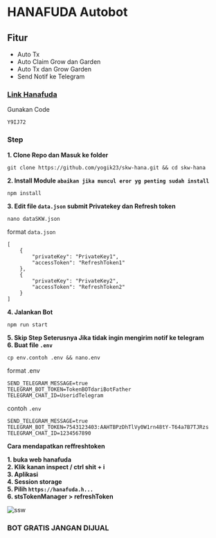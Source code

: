 # HANAFUDA Autobot

## Fitur
- Auto Tx
- Auto Claim Grow dan Garden
- Auto Tx dan Grow Garden
- Send Notif ke Telegram

### [Link Hanafuda](https://hanafuda.hana.network)
Gunakan Code
```
Y9IJ72
```

### Step
**1. Clone Repo dan Masuk ke folder**
```
git clone https://github.com/yogik23/skw-hana.git && cd skw-hana
```
**2. Install Module `abaikan jika muncul eror yg penting sudah install`**
```
npm install
```
**3. Edit file `data.json` submit Privatekey dan Refresh token**
```
nano dataSKW.json
```
format `data.json`
```
[
    {
        "privateKey": "PrivateKey1",
        "accessToken": "RefreshToken1"
    },
    {
        "privateKey": "PrivateKey2",
        "accessToken": "RefreshToken2"
    }
]
```
**4. Jalankan Bot**
```
npm run start
```
**5. Skip Step Seterusnya Jika tidak ingin mengirim notif ke telegram** \
**6. Buat file `.env`**
```
cp env.contoh .env && nano.env
```
format .env
```
SEND_TELEGRAM_MESSAGE=true
TELEGRAM_BOT_TOKEN=TokenBOTdariBotFather
TELEGRAM_CHAT_ID=UseridTelegram
```
contoh `.env`
```
SEND_TELEGRAM_MESSAGE=true
TELEGRAM_BOT_TOKEN=7543123403:AAHTBPzDhTlVy0W1rn48tY-T64a7B7TJRzs
TELEGRAM_CHAT_ID=1234567890
```


**Cara mendapatkan reffreshtoken**

**1. buka web hanafuda \
2. Klik kanan inspect / ctrl shit + i \
3. Aplikasi \
4. Session storage \
5. Pilih `https://hanafuda.h...` \
6. stsTokenManager > refreshToken**

![ssw](https://github.com/user-attachments/assets/06bc88d2-470c-4409-abc2-602e83e814d8)

### BOT GRATIS JANGAN DIJUAL 

